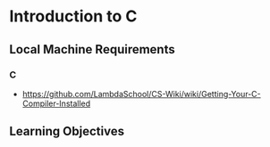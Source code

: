 # Introduction to C

## Local Machine Requirements

### C

* https://github.com/LambdaSchool/CS-Wiki/wiki/Getting-Your-C-Compiler-Installed

## Learning Objectives